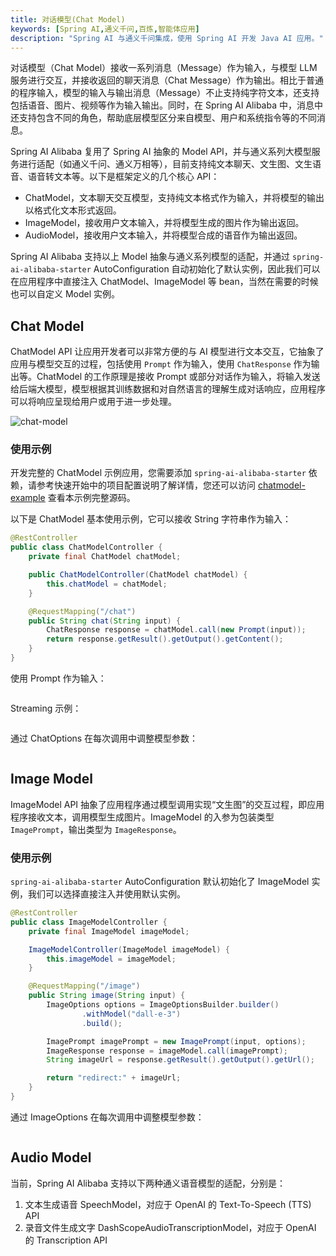 ```yaml
---
title: 对话模型(Chat Model)
keywords: [Spring AI,通义千问,百炼,智能体应用]
description: "Spring AI 与通义千问集成，使用 Spring AI 开发 Java AI 应用。"
---
```


对话模型（Chat Model）接收一系列消息（Message）作为输入，与模型 LLM 服务进行交互，并接收返回的聊天消息（Chat Message）作为输出。相比于普通的程序输入，模型的输入与输出消息（Message）不止支持纯字符文本，还支持包括语音、图片、视频等作为输入输出。同时，在 Spring AI Alibaba 中，消息中还支持包含不同的角色，帮助底层模型区分来自模型、用户和系统指令等的不同消息。

Spring AI Alibaba 复用了 Spring AI 抽象的 Model API，并与通义系列大模型服务进行适配（如通义千问、通义万相等），目前支持纯文本聊天、文生图、文生语音、语音转文本等。以下是框架定义的几个核心 API：
* ChatModel，文本聊天交互模型，支持纯文本格式作为输入，并将模型的输出以格式化文本形式返回。
* ImageModel，接收用户文本输入，并将模型生成的图片作为输出返回。
* AudioModel，接收用户文本输入，并将模型合成的语音作为输出返回。

Spring AI Alibaba 支持以上 Model 抽象与通义系列模型的适配，并通过 `spring-ai-alibaba-starter` AutoConfiguration 自动初始化了默认实例，因此我们可以在应用程序中直接注入 ChatModel、ImageModel 等 bean，当然在需要的时候也可以自定义 Model 实例。

## Chat Model

ChatModel API 让应用开发者可以非常方便的与 AI 模型进行文本交互，它抽象了应用与模型交互的过程，包括使用 `Prompt` 作为输入，使用 `ChatResponse` 作为输出等。ChatModel 的工作原理是接收 Prompt 或部分对话作为输入，将输入发送给后端大模型，模型根据其训练数据和对自然语言的理解生成对话响应，应用程序可以将响应呈现给用户或用于进一步处理。

![chat-model](https://img.alicdn.com/imgextra/i2/O1CN01wyTDFO1kR2BJOn3fe_!!6000000004679-0-tps-2555-1565.jpg)

### 使用示例
开发完整的 ChatModel 示例应用，您需要添加 `spring-ai-alibaba-starter` 依赖，请参考快速开始中的项目配置说明了解详情，您还可以访问 [chatmodel-example]() 查看本示例完整源码。

以下是 ChatModel 基本使用示例，它可以接收 String 字符串作为输入：

```java
@RestController
public class ChatModelController {
	private final ChatModel chatModel;

	public ChatModelController(ChatModel chatModel) {
		this.chatModel = chatModel;
	}

	@RequestMapping("/chat")
	public String chat(String input) {
		ChatResponse response = chatModel.call(new Prompt(input));
		return response.getResult().getOutput().getContent();
	}
}
```

使用 Prompt 作为输入：
```java

```

Streaming 示例：
```java

```

通过 ChatOptions 在每次调用中调整模型参数：
```java

```

## Image Model
ImageModel API 抽象了应用程序通过模型调用实现“文生图”的交互过程，即应用程序接收文本，调用模型生成图片。ImageModel 的入参为包装类型 `ImagePrompt`，输出类型为 `ImageResponse`。

### 使用示例

`spring-ai-alibaba-starter` AutoConfiguration 默认初始化了 ImageModel 实例，我们可以选择直接注入并使用默认实例。

```java
@RestController
public class ImageModelController {
	private final ImageModel imageModel;

	ImageModelController(ImageModel imageModel) {
		this.imageModel = imageModel;
	}

	@RequestMapping("/image")
	public String image(String input) {
		ImageOptions options = ImageOptionsBuilder.builder()
				.withModel("dall-e-3")
				.build();

		ImagePrompt imagePrompt = new ImagePrompt(input, options);
		ImageResponse response = imageModel.call(imagePrompt);
		String imageUrl = response.getResult().getOutput().getUrl();

		return "redirect:" + imageUrl;
	}
}
```

通过 ImageOptions 在每次调用中调整模型参数：
```java

```

## Audio Model
当前，Spring AI Alibaba 支持以下两种通义语音模型的适配，分别是：
1. 文本生成语音 SpeechModel，对应于 OpenAI 的 Text-To-Speech (TTS) API
2. 录音文件生成文字 DashScopeAudioTranscriptionModel，对应于 OpenAI 的 Transcription API
